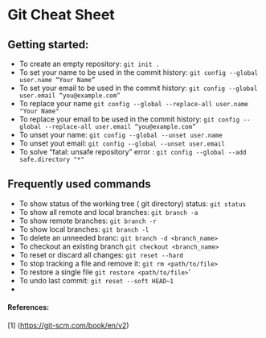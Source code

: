 # Git Cheat Sheet

## Getting started:
- To create an empty repository: ` git init . `
- To set your name to be used in the commit history: `git config --global user.name “Your Name”`
- To set your email to be used in the commit history: `git config --global user.email “you@example.com”`
- To replace your name `git config --global --replace-all user.name "Your Name"`
- To replace your email to be used in the commit history: `git config --global --replace-all user.email “you@example.com”`
- To unset your name: `git config --global --unset user.name`
- To unset yout email: `git config --global --unset user.email`
- To solve “fatal: unsafe repository” error : `git config --global --add safe.directory "*"`

## Frequently used commands 

- To show status of the working tree ( git directory) status: `git status`
- To show all remote and local branches: `git branch -a`
- To show remote branches:  `git branch -r`
- To show local branches: `git branch -l`
- To delete an unneeded branc: `git branch -d <branch_name>`
- To checkout an existing branch `git checkout <branch_name>`
- To reset or discard all changes: `git reset --hard`
- To stop tracking a file and remove it: `git rm <path/to/file>`
- To restore a single file `git restore <path/to/file>`'
- To undo last commit: `git reset --soft HEAD~1`
- 
#### References:
[1] (https://git-scm.com/book/en/v2)
